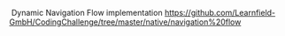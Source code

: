  Dynamic Navigation Flow implementation
https://github.com/Learnfield-GmbH/CodingChallenge/tree/master/native/navigation%20flow
